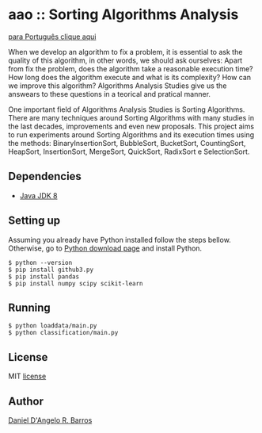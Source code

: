 # aao :: Sorting Algorithms Analysis
[para Português clique aqui](https://github.com/ddangelorb/aao/blob/master/README.md)

When we develop an algorithm to fix a problem, it is essential to ask the quality of this algorithm, in other words, we should ask ourselves: Apart from fix the problem, does the algorithm take a reasonable execution time? How long does the algorithm execute and what is its complexity? How can we improve this algorithm? Algorithms Analysis Studies give us the answears to these questions in a teorical and pratical manner.

One important field of Algorithms Analysis Studies is Sorting Algorithms. There are many techniques around Sorting Algorithms with many studies in the last decades, improvements and even new proposals. This project aims to run experiments around Sorting Algorithms and its execution times using the methods: BinaryInsertionSort, BubbleSort, BucketSort, CountingSort, HeapSort,
InsertionSort, MergeSort, QuickSort, RadixSort e SelectionSort.

Dependencies
------------
* [Java JDK 8](https://docs.oracle.com/javase/8/docs/technotes/guides/install/install_overview.html)

Setting up
------------
Assuming you already have Python installed follow the steps bellow. Otherwise, go to [Python download page](https://www.python.org/downloads/) and install Python.

	$ python --version
    $ pip install github3.py
    $ pip install pandas
    $ pip install numpy scipy scikit-learn

Running
------------
	$ python loaddata/main.py
    $ python classification/main.py


License
------------
MIT [license](https://github.com/ddangelorb/gthbmining/blob/master/LICENSE)

Author
------

[Daniel D'Angelo R. Barros](https://github.com/ddangelorb)